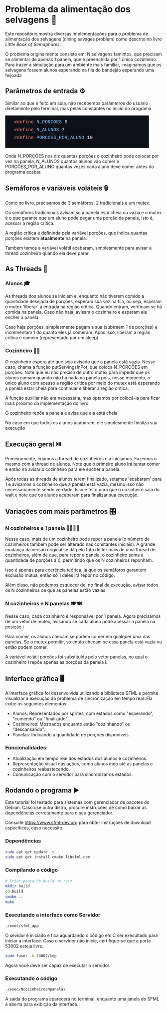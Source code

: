# Problema da alimentação dos selvagens :shallow_pan_of_food:

Este repositório mostra diversas implementações para o problema de alimentação dos selvagens (dining savages problem) como descrito no livro _Little Book of Semaphores_. 

O problema originalmente consiste em: N selvagens famintos, que precisam se alimentar de apenas 1 panela, que é preenchida por 1 único cozinheiro. Para trazer a simulação para um ambiente mais familiar, imaginamos que os selvagens fossem alunos esperando na fila do bandejão esperando uma feijoada 

## Parâmetros de entrada ⚙️

Similar ao que é feito em aula, não recebemos parâmetros do usuário diretamente pelo terminal, mas pelas constantes no início do programa 

![Imagem das constantes](image.png)

Onde N_PORÇÕES nos diz quantas porções o cozinheiro pode colocar por vez na panela, N_ALUNOS quantos alunos vão comer e PORÇÕES_POR_ALUNO quantas vezes cada aluno deve comer antes do programa acabar. 

## Semáforos e variáveis voláteis 🔒

Como no livro, precisamos de 3 semáforos, 2 tradicionais e um mutex. 

Os semáforos tradicionais avisam se a panela está cheia ou vazia e o mutex é o que garante que um aluno pode pegar uma porção da panela, isto é, acessar a região crítica.

A região crítica é defininda pela variável porções, que indica quantas porções existem __atualmente__ na panela.

Também temos a variável volátil acabaram, simplesmente para avisar a thread cozinheiro quando ela deve parar 

## As Threads 🧵

### Alunos 🎓

As threads dos alunos se iniciam e, enquanto não tiverem comido a quantidade desejada de porções, esperam sua vez na fila, ou seja, esperam o mutex 'liberar' a entrada na região crítica. Quando entram, verificam se há comida na panela. Caso não haja, avisam o cozinheiro e esperam ele encher a panela.

Caso haja porções, simplesmente pegam a sua (subtraem 1 de porções) e incrementam 1 do quanto eles já comeram. Após isso, liberam a região crítica e comem (representado por um sleep)

### Cozinheiro 👨‍🍳

O cozinheiro espera até que seja avisado que a panela está vazia. Nesse caso, chama a função putServingsInPot, que coloca N_PORÇÕES em porções. Note que eu não preciso de outro mutex para impedir que os alunos comam quando não há nada na panela pois, nesse momento, o único aluno com acesso a região crítica por meio do mutex está esperando a panela estar cheia para continuar e liberar a região crítica. 


A função auxiliar não era necessária, mas optamos por colocá-la para ficar mais próximo da implementação do livro

O cozinheiro repõe a panela e avisa que ela está cheia. 

No caso em que todos os alunos acabaram, ele simplesmente finaliza sua execução

## Execução geral ⏯️

Primeiramente, criamos a thread de cozinheiros e a iniciamos. Fazemos o mesmo com a thread de alunos. Note que o primeiro aluno irá tentar comer e então irá avisar o cozinheiro para ele encher a panela.

Após todas as threads de alunos terem finalizado, setamos 'acabaram' para 1 e avisamos o cozinheiro que a panela está vazia, mesmo isso não necessariamente sendo verdade. Isso é feito para que o cozinheiro saia do wait e note que os alunos acabaram para finalizar sua execução. 

## Variações com mais parâmetros 🎛️

### N cozinheiros e 1 panela 👨‍🍳👨‍🍳

Nesse caso, mais de um cozinheiro pode repor a panela (o número de cozinheiros também pode ser alterado nas constantes iniciais). A grande mudança da versão original se dá pelo fato de ter mais de uma thread de cozinheiros, além de que, para repor a panela, o cozinheiro soma a quantidade de porções a 0, permitindo que os N cozinheiros reponham. 

Isso é apenas para coerência teórica, já que os semáforos garantem exclusão mútua, então só 1 deles irá repor no código. 

Além disso, não podemos esquecer de, no final da execução, avisar todos os N cozinheiros de que as panelas estão vazias.

### N cozinheiros e N panelas 🍽️🍽️ 

Nesse caso, cada cozinheiro é responsável por 1 panela. Agora precisamos de um vetor de mutex, avisando se cada aluno pode acessar a panela na posição i

Para comer, os alunos checam se podem comer em qualquer uma das panelas. Se o mutex permitir, só então checam se essa panela está vazia ou então podem comer.

A variável volátil porções foi substituída pelo vetor panelas, no qual o cozinheiro i repõe apenas as porções da panela i.



## Interface gráfica 🖥️

A interface gráfica foi desenvolvida utilizando a biblioteca SFML e permite visualizar a execução do problema de sincronização em tempo real. Ela exibe os seguintes elementos:

- Alunos: Representados por sprites, com estados como "esperando", "comendo" ou "finalizado".
- Cozinheiros: Mostrados enquanto estão "cozinhando" ou "descansando".
- Panelas: Indicando a quantidade de porções disponíveis.

### Funcionalidades:
- Atualização em tempo real dos estados dos alunos e cozinheiros.
- Representação visual das ações, como alunos indo até as panelas e cozinheiros reabastecendo.
- Comunicação com o servidor para sincronizar os estados.


## Rodando o programa ▶️ 

Este tutorial foi testado para sistemas com gerenciador de pacotes do Debian. Caso use outra distro, procure instruções de como baixar as dependências corretamente para o seu gerenciador.

Consulte https://www.sfml-dev.org para obter instruções de download específicas, caso necessite.

### Dependências

```bash
sudo apt-get update -y
sudo apt-get install cmake libsfml-dev
```

### Compilando o código
```bash
# Criar pasta de build na raiz
mkdir build
cd build
cmake ..
make
```

### Executando a interface como Servidor
```bash
./exec/sfml_app
```

O sevidor é iniciado e fica aguardando o código em C ser execultado para iniciar a interface. Caso o servidor não inicie, certifique-se que a porta 53002 esteja livre.

```bash
sudo fuser -k 53002/tcp
```

Agora você deve ser capaz de executar o servidor.

### Executando o código 
```bash
./exec/NcozinheirosNpanelas
```

A saída do programa aparecerá no terminal, enquanto uma janela do SFML é aberta para exibição da interface.
